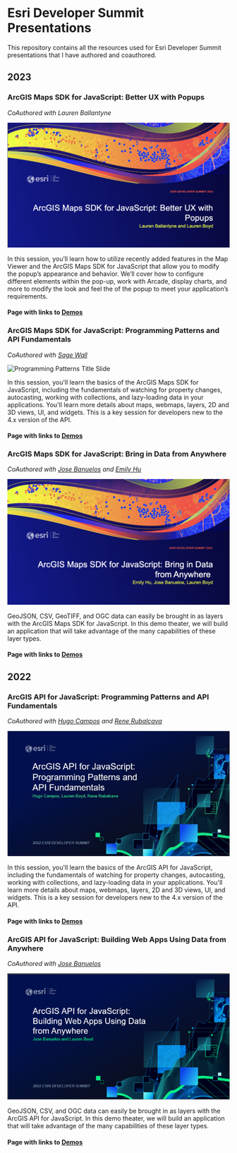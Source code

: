 # Esri Developer Summit Presentations
This repository contains all the resources used for Esri Developer Summit presentations that I have authored and coauthored.

## 2023

### ArcGIS Maps SDK for JavaScript: Better UX with Popups
_CoAuthored with Lauren Ballantyne_

![Data From Anywhere Title Slide](/2023/images/BetterUXPopups.png)

In this session, you’ll learn how to utilize recently added features in the Map Viewer and the ArcGIS Maps SDK for JavaScript that allow you to modify the popup’s appearance and behavior. We’ll cover how to configure different elements within the pop-up, work with Arcade, display charts, and more to modify the look and feel the of the popup to meet your application’s requirements.

#### Page with links to [Demos](https://lboyd93.github.io/DevSummit-Presentations/2023/better-ux-popups/)

### ArcGIS Maps SDK for JavaScript: Programming Patterns and API Fundamentals
_CoAuthored with [Sage Wall](https://github.com/sagewall)_

![Programming Patterns Title Slide](/2023/images/ProgrammingPatterns.jpg)

In this session, you'll learn the basics of the ArcGIS Maps SDK for JavaScript, including the fundamentals of watching for property changes, autocasting, working with collections, and lazy-loading data in your applications. You'll learn more details about maps, webmaps, layers, 2D and 3D views, UI, and widgets. This is a key session for developers new to the 4.x version of the API.

#### Page with links to [Demos](https://lboyd93.github.io/DevSummit-Presentations/2023/programming-patterns/)

### ArcGIS Maps SDK for JavaScript: Bring in Data from Anywhere
_CoAuthored with [Jose Banuelos](https://github.com/banuelosj) and [Emily Hu]()_

![Data From Anywhere Title Slide](/2023/images/DataFromAnywhere.png)

GeoJSON, CSV, GeoTIFF, and OGC data can easily be brought in as layers with the ArcGIS Maps SDK for JavaScript. In this demo theater, we will build an application that will take advantage of the many capabilities of these layer types.

#### Page with links to [Demos](https://lboyd93.github.io/DevSummit-Presentations/2023/data-from-anywhere/)

## 2022
### ArcGIS API for JavaScript: Programming Patterns and API Fundamentals
_CoAuthored with [Hugo Campos](https://github.com/hccampos) and [Rene Rubalcava](https://github.com/odoe)_

![Programming Patterns Title Slide](/2022/images/ProgrammingPatterns.jpg)

In this session, you'll learn the basics of the ArcGIS API for JavaScript, including the fundamentals of watching for property changes, autocasting, working with collections, and lazy-loading data in your applications. You'll learn more details about maps, webmaps, layers, 2D and 3D views, UI, and widgets. This is a key session for developers new to the 4.x version of the API.

#### Page with links to [Demos](https://lboyd93.github.io/DevSummit-Presentations/2022/programming-patterns/)

### ArcGIS API for JavaScript: Building Web Apps Using Data from Anywhere
_CoAuthored with [Jose Banuelos](https://github.com/banuelosj)_

![Data From Anywhere Title Slide](/2022/images/DataFromAnywhere.png)

GeoJSON, CSV, and OGC data can easily be brought in as layers with the ArcGIS API for JavaScript. In this demo theater, we will build an application that will take advantage of the many capabilities of these layer types.

#### Page with links to [Demos](https://lboyd93.github.io/DevSummit-Presentations/2022/data-from-anywhere/)
